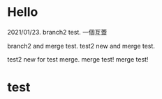 # Hello

2021/01/23.
branch2 test.
一個互蓋

branch2 and merge test.
test2 new and merge test.

test2 new for test merge.
merge test! merge test!

# test